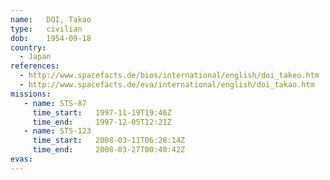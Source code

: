 ```yaml
---
name:	DOI, Takao
type:	civilian
dob:	1954-09-18
country:
  - Japan
references:
  - http://www.spacefacts.de/bios/international/english/doi_takeo.htm
  - http://www.spacefacts.de/eva/international/english/doi_takao.htm
missions:
   - name: STS-87
     time_start:   1997-11-19T19:46Z
     time_end:     1997-12-05T12:21Z
   - name: STS-123
     time_start:   2008-03-11T06:28:14Z
     time_end:     2008-03-27T00:40:42Z
evas:
---
```

